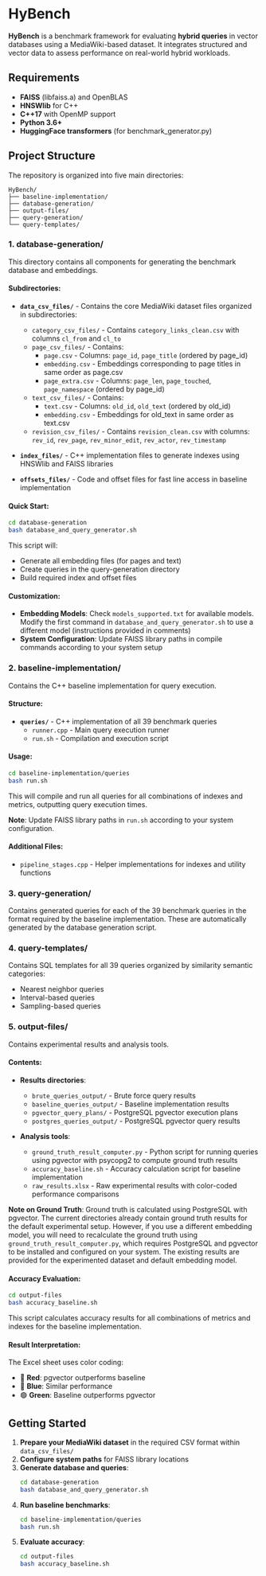 # HyBench

**HyBench** is a benchmark framework for evaluating **hybrid queries** in vector databases using a MediaWiki-based dataset. It integrates structured and vector data to assess performance on real-world hybrid workloads.

## Requirements

- **FAISS** (libfaiss.a) and OpenBLAS
- **HNSWlib** for C++
- **C++17** with OpenMP support
- **Python 3.6+**
- **HuggingFace transformers** (for benchmark_generator.py)

## Project Structure

The repository is organized into five main directories:

```
HyBench/
├── baseline-implementation/
├── database-generation/
├── output-files/
├── query-generation/
└── query-templates/
```

### 1. database-generation/

This directory contains all components for generating the benchmark database and embeddings.

#### Subdirectories:

- **`data_csv_files/`** - Contains the core MediaWiki dataset files organized in subdirectories:
  - `category_csv_files/` - Contains `category_links_clean.csv` with columns `cl_from` and `cl_to`
  - `page_csv_files/` - Contains:
    - `page.csv` - Columns: `page_id`, `page_title` (ordered by page_id)
    - `embedding.csv` - Embeddings corresponding to page titles in same order as page.csv
    - `page_extra.csv` - Columns: `page_len`, `page_touched`, `page_namespace` (ordered by page_id)
  - `text_csv_files/` - Contains:
    - `text.csv` - Columns: `old_id`, `old_text` (ordered by old_id)
    - `embedding.csv` - Embeddings for old_text in same order as text.csv
  - `revision_csv_files/` - Contains `revision_clean.csv` with columns: `rev_id`, `rev_page`, `rev_minor_edit`, `rev_actor`, `rev_timestamp`

- **`index_files/`** - C++ implementation files to generate indexes using HNSWlib and FAISS libraries

- **`offsets_files/`** - Code and offset files for fast line access in baseline implementation

#### Quick Start:

```bash
cd database-generation
bash database_and_query_generator.sh
```

This script will:
- Generate all embedding files (for pages and text)
- Create queries in the query-generation directory
- Build required index and offset files

#### Customization:

- **Embedding Models**: Check `models_supported.txt` for available models. Modify the first command in `database_and_query_generator.sh` to use a different model (instructions provided in comments)
- **System Configuration**: Update FAISS library paths in compile commands according to your system setup

### 2. baseline-implementation/

Contains the C++ baseline implementation for query execution.

#### Structure:
- **`queries/`** - C++ implementation of all 39 benchmark queries
  - `runner.cpp` - Main query execution runner
  - `run.sh` - Compilation and execution script

#### Usage:

```bash
cd baseline-implementation/queries
bash run.sh
```

This will compile and run all queries for all combinations of indexes and metrics, outputting query execution times.

**Note**: Update FAISS library paths in `run.sh` according to your system configuration.

#### Additional Files:
- `pipeline_stages.cpp` - Helper implementations for indexes and utility functions

### 3. query-generation/

Contains generated queries for each of the 39 benchmark queries in the format required by the baseline implementation. These are automatically generated by the database generation script.

### 4. query-templates/

Contains SQL templates for all 39 queries organized by similarity semantic categories:
- Nearest neighbor queries
- Interval-based queries  
- Sampling-based queries

### 5. output-files/

Contains experimental results and analysis tools.

#### Contents:
- **Results directories**:
  - `brute_queries_output/` - Brute force query results
  - `baseline_queries_output/` - Baseline implementation results
  - `pgvector_query_plans/` - PostgreSQL pgvector execution plans
  - `postgres_queries_output/` - PostgreSQL pgvector query results

- **Analysis tools**:
  - `ground_truth_result_computer.py` - Python script for running queries using pgvector with psycopg2 to compute ground truth results
  - `accuracy_baseline.sh` - Accuracy calculation script for baseline implementation
  - `raw_results.xlsx` - Raw experimental results with color-coded performance comparisons

**Note on Ground Truth**: Ground truth is calculated using PostgreSQL with pgvector. The current directories already contain ground truth results for the default experimental setup. However, if you use a different embedding model, you will need to recalculate the ground truth using `ground_truth_result_computer.py`, which requires PostgreSQL and pgvector to be installed and configured on your system. The existing results are provided for the experimented dataset and default embedding model.

#### Accuracy Evaluation:

```bash
cd output-files
bash accuracy_baseline.sh
```

This script calculates accuracy results for all combinations of metrics and indexes for the baseline implementation.

#### Result Interpretation:
The Excel sheet uses color coding:
- 🔴 **Red**: pgvector outperforms baseline
- 🔵 **Blue**: Similar performance
- 🟢 **Green**: Baseline outperforms pgvector

## Getting Started

1. **Prepare your MediaWiki dataset** in the required CSV format within `data_csv_files/`
2. **Configure system paths** for FAISS library locations
3. **Generate database and queries**:
   ```bash
   cd database-generation
   bash database_and_query_generator.sh
   ```
4. **Run baseline benchmarks**:
   ```bash
   cd baseline-implementation/queries
   bash run.sh
   ```
5. **Evaluate accuracy**:
   ```bash
   cd output-files
   bash accuracy_baseline.sh
   ```
